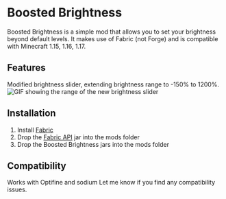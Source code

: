 # Boosted Brightness
Boosted Brightness is a simple mod that allows you to set your brightness beyond default levels.
It makes use of Fabric (not Forge) and is compatible with Minecraft 1.15, 1.16, 1.17.

## Features
Modified brightness slider, extending brightness range to -150% to 1200%.
![GIF showing the range of the new brightness slider](https://i.imgur.com/ScqEWNE.gif "From -15% to 1200%!")

## Installation
1. Install [Fabric](https://fabricmc.net/use/)
2. Drop the [Fabric API](https://www.curseforge.com/minecraft/mc-mods/fabric-api) jar into the mods folder
3. Drop the Boosted Brightness jars into the mods folder

## Compatibility
Works with Optifine and sodium Let me know if you find any compatibility issues.
